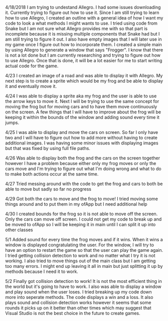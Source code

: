 4/18/2018 I am trying to undestand Allegro. I had some issues downloading it. Currently trying to figure out how to use it.
Since I am still trying to learn how to use Allegro, I created an outline with a general idea of how I want my code to look 
a what methods I might wants to use. I tried using code from Snake but I am not sure what Allegro provides me with so that
part is incomplete because it is missing multiple components that Snake had but I am still trying to figure it out.
I also have empty images that I will later use in my game once I figure out how to incorporate 
them. I created a simple main by using Allegro to generate a window that says "Frogger".
I know that there is not a lot done but I am currently researching and trying to figure out how to use Allegro. Once that is done, 
it will be a lot easier for me to start writing actual code for the game.

4/23 I created an image of a road and was able to display it with Allegro. My next step is to create a sprite which would be my frog and be able to display it and eventually move it.

4/24 I was able to display a sprite aka my frog and the user is able to use the arrow keys to move it. Next I will be trying to use the same concept for moving the frog but for moving cars and to have them move continuously on the screen. A few things that I will have to improve about the frog will be keeping it within the bounds of the window and adding sound every time it jumps.

4/25 I was able to display and move the cars on screen. So far I only have two and I will have to figure out how to add more without having to create additional images. I was having some minor issues with displaying images but that was fixed by using full file paths.

4/26 Was able to display both the frog and the cars on the screen together however I have a problem because either only my frog moves or only the cars move and I'm trying to figure out what I'm doing wrong and what to do to make both actions occur at the same time.

4/27 Tried messing around with the code to get the frog and cars to both be able to move but sadly so far no progress

4/29 Got both the cars to move and the frog to move! I tried moving some things around and to put them in my ofApp but I need additional help

4/30 I created bounds for the frog so it is not able to move off the screen. Only the cars can move off screen. I could not get my code to break up and be moved to ofApp so I will be keeping it in main until I can split it up into other classes

5/1 Added sound for every time the frog moves and if it wins. When it wins a window is displayed congratulating the user. For the window, I will try to have an option to restart the game so that the user can play the game again. I tried getting collision detection to work and no matter what I try it is not working. I also tried to move things out of the main class but I am getting too many errors. I might end up leaving it all in main but just splitting it up by methods because I need it to work. 

5/2 Finally got collision detection to work! It is not the most efficient thing in the world but it's going to have to work. I also was able to display a window and play sound when the user loses. I tried breaking up my code down more into seperate methods. The code displays a win and a loss. It also plays sound and collision detection works however it seems that some rounds it picks up on it better than other times which may suggest that Visual Studio is not the best choice in the future to create games.
